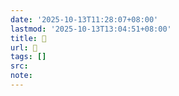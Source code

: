 ```yaml
---
date: '2025-10-13T11:28:07+08:00'
lastmod: '2025-10-13T13:04:51+08:00'
title: 󰛠
url: 󰛠
tags: []
src:
note:
---
```

